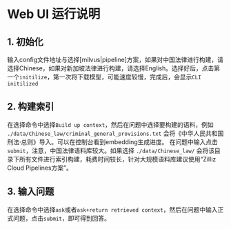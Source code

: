 # Web UI 运行说明

## 1. 初始化

输入config文件地址与选择[milvus|pipeline]方案，如果对中国法律进行构建，请选择Chinese，如果对新加坡法律进行构建，请选择English。选择好后，点击第一个`initilize`，第一次将下载模型，可能速度较慢，完成后，会显示`CLI initilized`

## 2. 构建索引

在选择命令中选择`Build up context`，然后在问题中选择要构建的语料，例如 `./data/Chinese_law/criminal_general_provisions.txt` 会将《中华人民共和国刑法·总则》导入。可以在控制台看到embedding生成进度。 在问题中输入点击`submit`，注意，中国法律语料库较大。如果选择 `./data/Chinese_law/` 会将该目录下所有文件进行索引构建，耗费时间较长，针对大规模语料库建议使用“Zilliz Cloud Pipelines方案”。

## 3. 输入问题

在选择命令中选择`ask`或者`ask+return retrieved context`，然后在问题中输入正式问题，点击`submit`，即可得到回答。